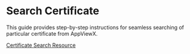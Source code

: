 # Search Certificate

This guide provides step-by-step instructions for seamless searching of particular certificate from AppViewX.

[Certificate Search Resource](./appviewx_search_certificate.md)